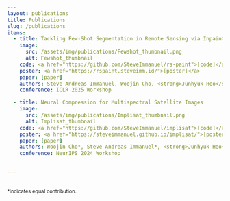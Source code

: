 ```yaml
---
layout: publications
title: Publications
slug: /publications
items:
  - title: Tackling Few-Shot Segmentation in Remote Sensing via Inpainting Diffusion Model <strong>Oral<strong>
    image:
      src: /assets/img/publications/Fewshot_thumbnail.png
      alt: Fewshot_thumbnail
    code: <a href="https://github.com/SteveImmanuel/rs-paint">[code]</a>
    poster: <a href="https://rspaint.steveimm.id/">[poster]</a>
    paper: [paper]
    authors: Steve Andreas Immanuel, Woojin Cho, <strong>Junhyuk Heo</strong>, Darongsae Kwon
    conference: ICLR 2025 Workshop

  - title: Neural Compression for Multispectral Satellite Images
    image:
      src: /assets/img/publications/Implisat_thumbnail.png
      alt: Implisat_thumbnail
    code: <a href="https://github.com/SteveImmanuel/implisat">[code]</a>
    poster: <a href="https://steveimmanuel.github.io/implisat/">[poster]</a>
    paper: [paper]
    authors: Woojin Cho*, Steve Andreas Immanuel*, <strong>Junhyuk Heo</strong>, Darongsae Kwon
    conference: NeurIPS 2024 Workshop


---
```

<br />
<small>*indicates equal contribution.</small> 
<br />